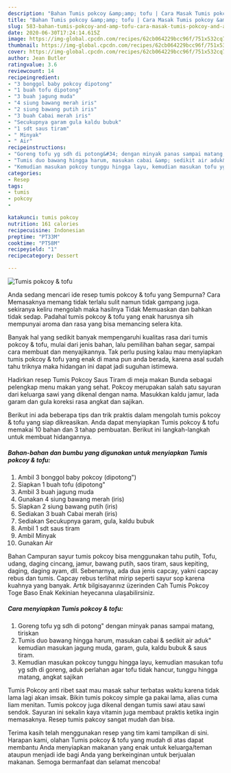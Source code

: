 ```yaml
---
description: "Bahan Tumis pokcoy &amp;amp; tofu | Cara Masak Tumis pokcoy &amp;amp; tofu Yang Bikin Ngiler"
title: "Bahan Tumis pokcoy &amp;amp; tofu | Cara Masak Tumis pokcoy &amp;amp; tofu Yang Bikin Ngiler"
slug: 583-bahan-tumis-pokcoy-and-amp-tofu-cara-masak-tumis-pokcoy-and-amp-tofu-yang-bikin-ngiler
date: 2020-06-30T17:24:14.615Z
image: https://img-global.cpcdn.com/recipes/62cb064229bcc96f/751x532cq70/tumis-pokcoy-tofu-foto-resep-utama.jpg
thumbnail: https://img-global.cpcdn.com/recipes/62cb064229bcc96f/751x532cq70/tumis-pokcoy-tofu-foto-resep-utama.jpg
cover: https://img-global.cpcdn.com/recipes/62cb064229bcc96f/751x532cq70/tumis-pokcoy-tofu-foto-resep-utama.jpg
author: Jean Butler
ratingvalue: 3.6
reviewcount: 14
recipeingredient:
- "3 bonggol baby pokcoy dipotong"
- "1 buah tofu dipotong"
- "3 buah jagung muda"
- "4 siung bawang merah iris"
- "2 siung bawang putih iris"
- "3 buah Cabai merah iris"
- "Secukupnya garam gula kaldu bubuk"
- "1 sdt saus tiram"
- " Minyak"
- " Air"
recipeinstructions:
- "Goreng tofu yg sdh di potong&#34; dengan minyak panas sampai matang, tiriskan"
- "Tumis duo bawang hingga harum, masukan cabai &amp; sedikit air aduk&#34; kemudian masukan jagung muda, garam, gula, kaldu bubuk &amp; saus tiram."
- "Kemudian masukan pokcoy tunggu hingga layu, kemudian masukan tofu yg sdh di goreng, aduk perlahan agar tofu tidak hancur, tunggu hingga matang, angkat sajikan"
categories:
- Resep
tags:
- tumis
- pokcoy
- 

katakunci: tumis pokcoy  
nutrition: 161 calories
recipecuisine: Indonesian
preptime: "PT33M"
cooktime: "PT58M"
recipeyield: "1"
recipecategory: Dessert

---
```



![Tumis pokcoy &amp; tofu](https://img-global.cpcdn.com/recipes/62cb064229bcc96f/751x532cq70/tumis-pokcoy-tofu-foto-resep-utama.jpg)

Anda sedang mencari ide resep tumis pokcoy &amp; tofu yang Sempurna? Cara Memasaknya memang tidak terlalu sulit namun tidak gampang juga. sekiranya keliru mengolah maka hasilnya Tidak Memuaskan dan bahkan tidak sedap. Padahal tumis pokcoy &amp; tofu yang enak harusnya sih mempunyai aroma dan rasa yang bisa memancing selera kita.

Banyak hal yang sedikit banyak mempengaruhi kualitas rasa dari tumis pokcoy &amp; tofu, mulai dari jenis bahan, lalu pemilihan bahan segar, sampai cara membuat dan menyajikannya. Tak perlu pusing kalau mau menyiapkan tumis pokcoy &amp; tofu yang enak di mana pun anda berada, karena asal sudah tahu triknya maka hidangan ini dapat jadi suguhan istimewa.

Hadirkan resep Tumis Pokcoy Saus Tiram di meja makan Bunda sebagai pelengkap menu makan yang sehat. Pokcoy merupakan salah satu sayuran dari keluarga sawi yang dikenal dengan nama. Masukkan kaldu jamur, lada garam dan gula koreksi rasa angkat dan sajikan.


Berikut ini ada beberapa tips dan trik praktis dalam mengolah tumis pokcoy &amp; tofu yang siap dikreasikan. Anda dapat menyiapkan Tumis pokcoy &amp; tofu memakai 10 bahan dan 3 tahap pembuatan. Berikut ini langkah-langkah untuk membuat hidangannya.

<!--inarticleads1-->

##### Bahan-bahan dan bumbu yang digunakan untuk menyiapkan Tumis pokcoy &amp; tofu:

1. Ambil 3 bonggol baby pokcoy (dipotong&#34;)
1. Siapkan 1 buah tofu (dipotong&#34;
1. Ambil 3 buah jagung muda
1. Gunakan 4 siung bawang merah (iris)
1. Siapkan 2 siung bawang putih (iris)
1. Sediakan 3 buah Cabai merah (iris)
1. Sediakan Secukupnya garam, gula, kaldu bubuk
1. Ambil 1 sdt saus tiram
1. Ambil  Minyak
1. Gunakan  Air


Bahan Campuran sayur tumis pokcoy bisa menggunakan tahu putih, Tofu, udang, daging cincang, jamur, bawang putih, saos tiram, saus kepiting, daging, daging ayam, dll. Sebenarnya, ada dua jenis capcay, yakni capcay rebus dan tumis. Capcay rebus terlihat mirip seperti sayur sop karena kuahnya yang banyak. Artık bilgisayarınız üzerinden Cah Tumis Pokcoy Toge Baso Enak Kekinian heyecanına ulaşabilirsiniz. 

<!--inarticleads2-->

##### Cara menyiapkan Tumis pokcoy &amp; tofu:

1. Goreng tofu yg sdh di potong&#34; dengan minyak panas sampai matang, tiriskan
1. Tumis duo bawang hingga harum, masukan cabai &amp; sedikit air aduk&#34; kemudian masukan jagung muda, garam, gula, kaldu bubuk &amp; saus tiram.
1. Kemudian masukan pokcoy tunggu hingga layu, kemudian masukan tofu yg sdh di goreng, aduk perlahan agar tofu tidak hancur, tunggu hingga matang, angkat sajikan


Tumis Pokcoy anti ribet saat mau masak sahur terbatas waktu karena tidak lama lagi akan imsak. Bikin tumis pokcoy simple ga pakai lama, alias cuma liam menitan. Tumis pokcoy juga dikenal dengan tumis sawi atau sawi sendok. Sayuran ini sekalin kaya vitamin juga membaut praktis ketika ingin memasaknya. Resep tumis pakcoy sangat mudah dan bisa. 

Terima kasih telah menggunakan resep yang tim kami tampilkan di sini. Harapan kami, olahan Tumis pokcoy &amp; tofu yang mudah di atas dapat membantu Anda menyiapkan makanan yang enak untuk keluarga/teman ataupun menjadi ide bagi Anda yang berkeinginan untuk berjualan makanan. Semoga bermanfaat dan selamat mencoba!
